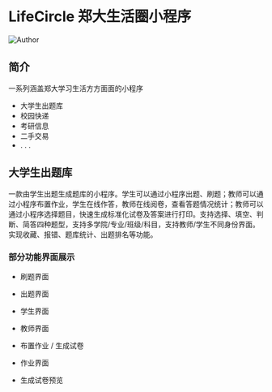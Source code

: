 # LifeCircle 郑大生活圈小程序
![Author](https://img.shields.io/badge/author-@vicchen-blue.svg?style=flat)

## 简介

一系列涵盖郑大学习生活方方面面的小程序

* 大学生出题库
* 校园快递
* 考研信息
* 二手交易
* . . .

## 大学生出题库

一款由学生出题生成题库的小程序。学生可以通过小程序出题、刷题；教师可以通过小程序布置作业，学生在线作答，教师在线阅卷，查看答题情况统计；教师可以通过小程序选择题目，快速生成标准化试卷及答案进行打印。支持选择、填空、判断、简答四种题型，支持多学院/专业/班级/科目，支持教师/学生不同身份界面。实现收藏、报错、题库统计、出题排名等功能。

### 部分功能界面展示

* 刷题界面

* 出题界面

* 学生界面

* 教师界面

* 布置作业 / 生成试卷

* 作业界面

* 生成试卷预览
